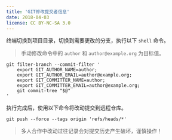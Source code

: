 ```yaml
---
title: 'GIT修改提交者信息'
date: 2018-04-03
license: CC BY-NC-SA 3.0
---
```


终端切换到项目目录，切换到需要更改的分支，执行以下 `shell` 命令。

> 手动修改命令中的 `author` 和 `author@example.org` 为目标值。

```
git filter-branch --commit-filter '
    export GIT_AUTHOR_NAME=author;
    export GIT_AUTHOR_EMAIL=author@example.org;
    export GIT_COMMITTER_NAME=author;
    export GIT_COMMITTER_EMAIL=author@example.org;
    git commit-tree "$@"
'
```

执行完成后，使用以下命令将改动提交到远程仓库。

```
git push --force --tags origin 'refs/heads/*'
```

> 多人合作中改动过往记录会对提交历史产生破坏，谨慎操作！
